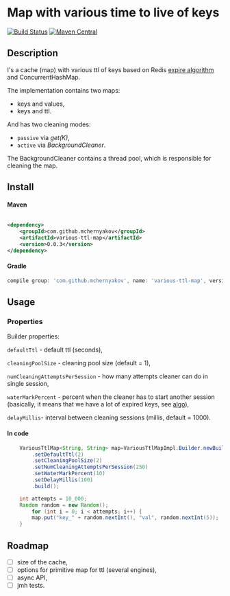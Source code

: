 # Map with various time to live of keys

[![Build Status](https://travis-ci.com/mchernyakov/various-ttl-map.svg?branch=master)](https://travis-ci.com/mchernyakov/various-ttl-map)
[![Maven Central](https://maven-badges.herokuapp.com/maven-central/com.github.mchernyakov/various-ttl-map/badge.svg)](https://maven-badges.herokuapp.com/maven-central/com.github.mchernyakov/various-ttl-map/)

## Description

I's a cache (map) with various ttl of keys based on Redis [expire algorithm](https://redis.io/commands/expire)
and ConcurrentHashMap.

The implementation contains two maps:

* keys and values,
* keys and ttl.

And has two cleaning modes:

* `passive` via _get(K)_,
* `active` via _BackgroundCleaner_.

The BackgroundCleaner contains a thread pool, which is responsible for cleaning the map.

## Install

#### Maven

```xml

<dependency>
    <groupId>com.github.mchernyakov</groupId>
    <artifactId>various-ttl-map</artifactId>
    <version>0.0.3</version>
</dependency>
```

#### Gradle

```groovy
compile group: 'com.github.mchernyakov', name: 'various-ttl-map', version: '0.0.3'
```

## Usage

### Properties

Builder properties:

`defaultTtl` - default ttl (seconds),

`cleaningPoolSize` - cleaning pool size (default = 1),

`numCleaningAttemptsPerSession` - how many attempts cleaner can do in single session,

`waterMarkPercent` - percent when the cleaner has to start another session
(basically, it means that we have a lot of expired keys,
see [algo](https://redis.io/commands/expire#how-redis-expires-keys)),

`delayMillis`- interval between cleaning sessions (millis, default = 1000).

#### In code

```java
    VariousTtlMap<String, String> map=VariousTtlMapImpl.Builder.newBuilder()
        .setDefaultTtl(2)
        .setCleaningPoolSize(2)
        .setNumCleaningAttemptsPerSession(250)
        .setWaterMarkPercent(10)
        .setDelayMillis(100)
        .build();

    int attempts = 10_000;
    Random random = new Random();
        for (int i = 0; i < attempts; i++) {
        map.put("key_" + random.nextInt(), "val", random.nextInt(5));
    }
```

## Roadmap

- [ ] size of the cache,
- [ ] options for primitive map for ttl (several engines),
- [ ] async API,
- [ ] jmh tests.